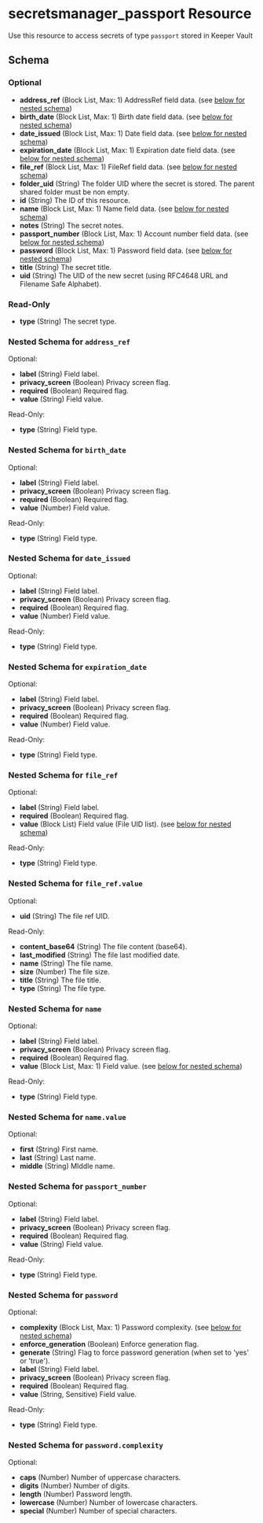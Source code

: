 # secretsmanager_passport Resource

Use this resource to access secrets of type `passport` stored in Keeper Vault

## Schema

### Optional

- **address_ref** (Block List, Max: 1) AddressRef field data. (see [below for nested schema](#nestedblock--address_ref))
- **birth_date** (Block List, Max: 1) Birth date field data. (see [below for nested schema](#nestedblock--birth_date))
- **date_issued** (Block List, Max: 1) Date field data. (see [below for nested schema](#nestedblock--date_issued))
- **expiration_date** (Block List, Max: 1) Expiration date field data. (see [below for nested schema](#nestedblock--expiration_date))
- **file_ref** (Block List, Max: 1) FileRef field data. (see [below for nested schema](#nestedblock--file_ref))
- **folder_uid** (String) The folder UID where the secret is stored. The parent shared folder must be non empty.
- **id** (String) The ID of this resource.
- **name** (Block List, Max: 1) Name field data. (see [below for nested schema](#nestedblock--name))
- **notes** (String) The secret notes.
- **passport_number** (Block List, Max: 1) Account number field data. (see [below for nested schema](#nestedblock--passport_number))
- **password** (Block List, Max: 1) Password field data. (see [below for nested schema](#nestedblock--password))
- **title** (String) The secret title.
- **uid** (String) The UID of the new secret (using RFC4648 URL and Filename Safe Alphabet).

### Read-Only

- **type** (String) The secret type.

<a id="nestedblock--address_ref"></a>
### Nested Schema for `address_ref`

Optional:

- **label** (String) Field label.
- **privacy_screen** (Boolean) Privacy screen flag.
- **required** (Boolean) Required flag.
- **value** (String) Field value.

Read-Only:

- **type** (String) Field type.

<a id="nestedblock--birth_date"></a>
### Nested Schema for `birth_date`

Optional:

- **label** (String) Field label.
- **privacy_screen** (Boolean) Privacy screen flag.
- **required** (Boolean) Required flag.
- **value** (Number) Field value.

Read-Only:

- **type** (String) Field type.

<a id="nestedblock--date_issued"></a>
### Nested Schema for `date_issued`

Optional:

- **label** (String) Field label.
- **privacy_screen** (Boolean) Privacy screen flag.
- **required** (Boolean) Required flag.
- **value** (Number) Field value.

Read-Only:

- **type** (String) Field type.

<a id="nestedblock--expiration_date"></a>
### Nested Schema for `expiration_date`

Optional:

- **label** (String) Field label.
- **privacy_screen** (Boolean) Privacy screen flag.
- **required** (Boolean) Required flag.
- **value** (Number) Field value.

Read-Only:

- **type** (String) Field type.

<a id="nestedblock--file_ref"></a>
### Nested Schema for `file_ref`

Optional:

- **label** (String) Field label.
- **required** (Boolean) Required flag.
- **value** (Block List) Field value (File UID list). (see [below for nested schema](#nestedblock--file_ref--value))

Read-Only:

- **type** (String) Field type.

<a id="nestedblock--file_ref--value"></a>
### Nested Schema for `file_ref.value`

Optional:

- **uid** (String) The file ref UID.

Read-Only:

- **content_base64** (String) The file content (base64).
- **last_modified** (String) The file last modified date.
- **name** (String) The file name.
- **size** (Number) The file size.
- **title** (String) The file title.
- **type** (String) The file type.

<a id="nestedblock--name"></a>
### Nested Schema for `name`

Optional:

- **label** (String) Field label.
- **privacy_screen** (Boolean) Privacy screen flag.
- **required** (Boolean) Required flag.
- **value** (Block List, Max: 1) Field value. (see [below for nested schema](#nestedblock--name--value))

Read-Only:

- **type** (String) Field type.

<a id="nestedblock--name--value"></a>
### Nested Schema for `name.value`

Optional:

- **first** (String) First name.
- **last** (String) Last name.
- **middle** (String) MIddle name.

<a id="nestedblock--passport_number"></a>
### Nested Schema for `passport_number`

Optional:

- **label** (String) Field label.
- **privacy_screen** (Boolean) Privacy screen flag.
- **required** (Boolean) Required flag.
- **value** (String) Field value.

Read-Only:

- **type** (String) Field type.

<a id="nestedblock--password"></a>
### Nested Schema for `password`

Optional:

- **complexity** (Block List, Max: 1) Password complexity. (see [below for nested schema](#nestedblock--password--complexity))
- **enforce_generation** (Boolean) Enforce generation flag.
- **generate** (String) Flag to force password generation (when set to 'yes' or 'true').
- **label** (String) Field label.
- **privacy_screen** (Boolean) Privacy screen flag.
- **required** (Boolean) Required flag.
- **value** (String, Sensitive) Field value.

Read-Only:

- **type** (String) Field type.

<a id="nestedblock--password--complexity"></a>
### Nested Schema for `password.complexity`

Optional:

- **caps** (Number) Number of uppercase characters.
- **digits** (Number) Number of digits.
- **length** (Number) Password length.
- **lowercase** (Number) Number of lowercase characters.
- **special** (Number) Number of special characters.
